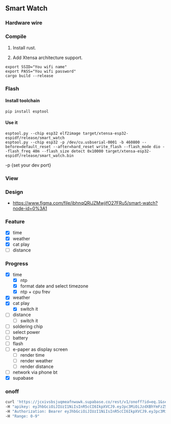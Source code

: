 ## Smart Watch
### Hardware wire

### Compile
1. Install rust.

2. Add Xtensa architecture support.

```
export SSID="You wifi name"
export PASS="You wifi password"
cargo build --release
```
### Flash
#### Install toolchain
```
pip install esptool
```
#### Use it
```
esptool.py --chip esp32 elf2image target/xtensa-esp32-espidf/release/smart_watch
esptool.py --chip esp32 -p /dev/cu.usbserial-0001 -b 460800 --before=default_reset --after=hard_reset write_flash --flash_mode dio --flash_freq 40m --flash_size detect 0x10000 target/xtensa-esp32-espidf/release/smart_watch.bin
```
-p {set your dev port}

### View

### Design
- https://www.figma.com/file/ibhnqQRiJZMwjifO27FRu5/smart-watch?node-id=0%3A1

### Feature

- [x] time
- [x] weather
- [x] cat play
- [ ] distance

### Progress

- [x] time
    - [x] ntp
    - [x] format date and select timezone
    - [x] ntp + cpu frev
- [x] weather
- [x] cat play
    - [x] switch it
- [ ] distance
    - [ ] switch it
- [ ] soldering chip
- [ ] select power
- [ ] battery
- [ ] flash
- [ ] e-paper as display screen
    - [ ] render time
    - [ ] render weather
    - [ ] render distance
- [ ] network via phone bt
- [x] supabase

### onoff

```bash
curl 'https://jcxivsbsjuqmeafnwuwk.supabase.co/rest/v1/onoff?id=eq.1&select=*' \
-H "apikey: eyJhbGciOiJIUzI1NiIsInR5cCI6IkpXVCJ9.eyJpc3MiOiJzdXBhYmFzZSIsInJlZiI6ImpjeGl2c2JzanVxbWVhZm53dXdrIiwicm9sZSI6ImFub24iLCJpYXQiOjE2NDcwNjYwOTEsImV4cCI6MTk2MjY0MjA5MX0.YP7o3MKM7sxsNioyuVuVqTIgdgJbKz638njLOnT9DRA" \
-H "Authorization: Bearer eyJhbGciOiJIUzI1NiIsInR5cCI6IkpXVCJ9.eyJpc3MiOiJzdXBhYmFzZSIsInJlZiI6ImpjeGl2c2JzanVxbWVhZm53dXdrIiwicm9sZSI6ImFub24iLCJpYXQiOjE2NDcwNjYwOTEsImV4cCI6MTk2MjY0MjA5MX0.YP7o3MKM7sxsNioyuVuVqTIgdgJbKz638njLOnT9DRA" \
-H "Range: 0-9"
```